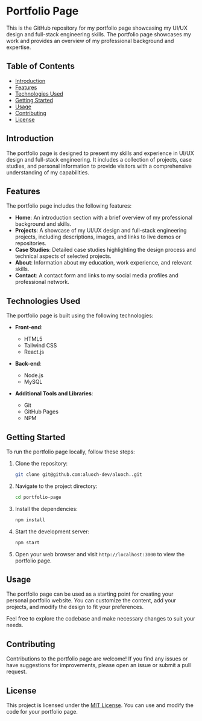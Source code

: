 # Portfolio Page

This is the GitHub repository for my portfolio page showcasing my UI/UX design and full-stack engineering skills. The portfolio page showcases my work and provides an overview of my professional background and expertise.

## Table of Contents

- [Introduction](#introduction)
- [Features](#features)
- [Technologies Used](#technologies-used)
- [Getting Started](#getting-started)
- [Usage](#usage)
- [Contributing](#contributing)
- [License](#license)

## Introduction

The portfolio page is designed to present my skills and experience in UI/UX design and full-stack engineering. It includes a collection of projects, case studies, and personal information to provide visitors with a comprehensive understanding of my capabilities.

## Features

The portfolio page includes the following features:

- **Home**: An introduction section with a brief overview of my professional background and skills.
- **Projects**: A showcase of my UI/UX design and full-stack engineering projects, including descriptions, images, and links to live demos or repositories.
- **Case Studies**: Detailed case studies highlighting the design process and technical aspects of selected projects.
- **About**: Information about my education, work experience, and relevant skills.
- **Contact**: A contact form and links to my social media profiles and professional network.

## Technologies Used

The portfolio page is built using the following technologies:

- **Front-end**:
  - HTML5
  - Tailwind CSS
  - React.js

- **Back-end**:
  - Node.js
  - MySQL

- **Additional Tools and Libraries**:
  - Git
  - GitHub Pages
  - NPM

## Getting Started

To run the portfolio page locally, follow these steps:

1. Clone the repository:

   ```bash
   git clone git@github.com:aluoch-dev/aluoch..git
   ```

2. Navigate to the project directory:

   ```bash
   cd portfolio-page
   ```

3. Install the dependencies:

   ```bash
   npm install
   ```

4. Start the development server:

   ```bash
   npm start
   ```

5. Open your web browser and visit `http://localhost:3000` to view the portfolio page.

## Usage

The portfolio page can be used as a starting point for creating your personal portfolio website. You can customize the content, add your projects, and modify the design to fit your preferences.

Feel free to explore the codebase and make necessary changes to suit your needs.

## Contributing

Contributions to the portfolio page are welcome! If you find any issues or have suggestions for improvements, please open an issue or submit a pull request.

## License

This project is licensed under the [MIT License](LICENSE). You can use and modify the code for your portfolio page.
